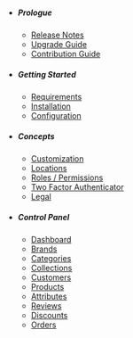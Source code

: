 - ##### Prologue
  - [Release Notes](https://github.com/shopperlabs/shopper/releases)
  - [Upgrade Guide](/docs/{{version}}/upgrade)
  - [Contribution Guide](/docs/{{version}}/contributing)
- ##### Getting Started
  - [Requirements](/docs/{{version}}/requirements)
  - [Installation](/docs/{{version}}/getting-started)
  - [Configuration](/docs/{{version}}/configuration)
- ##### Concepts
  - [Customization](/docs/{{version}}/customization)
  - [Locations](/docs/{{version}}/locations)
  - [Roles / Permissions](/docs/{{version}}/roles-permissions)
  - [Two Factor Authenticator](/docs/{{version}}/two-factor)
  - [Legal](/docs/{{version}}/legal)
- ##### Control Panel
  - [Dashboard](/docs/{{version}}/dashboard)
  - [Brands](/docs/{{version}}/brands)
  - [Categories](/docs/{{version}}/categories)
  - [Collections](/docs/{{version}}/collections)
  - [Customers](/docs/{{version}}/customers)
  - [Products](/docs/{{version}}/products)
  - [Attributes](/docs/{{version}}/attributes)
  - [Reviews](/docs/{{version}}/reviews)
  - [Discounts](/docs/{{version}}/discounts)
  - [Orders](/docs/{{version}}/orders)
